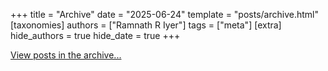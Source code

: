 +++
title = "Archive"
date = "2025-06-24"
template = "posts/archive.html"
[taxonomies]
authors = ["Ramnath R Iyer"]
tags = ["meta"]
[extra]
hide_authors = true
hide_date = true
+++

[View posts in the archive...](/pages/archive)

